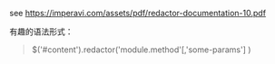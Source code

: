 see https://imperavi.com/assets/pdf/redactor-documentation-10.pdf

有趣的语法形式：

> $('#content').redactor('module.method'[,'some-params'] )